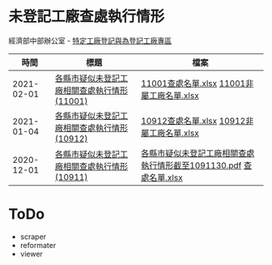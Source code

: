 # 未登記工廠查處執行情形
經濟部中部辦公室 - [特定工廠登記與為登記工廠專區](https://www.cto.moea.gov.tw/FactoryMCLA/web/information/list.php)

時間|標題|檔案
---|---|---
2021-02-01|[各縣市疑似未登記工廠相關查處執行情形(11001)](https://www.cto.moea.gov.tw/FactoryMCLA/web/information/detail.php?cid=1&id=7)|[11001查處名單.xlsx](https://www.cto.moea.gov.tw/FactoryMCLA/upload/information_upload/11001%E6%9F%A5%E8%99%95%E5%90%8D%E5%96%AE.xlsx)  [11001非屬工廠名單.xlsx](https://www.cto.moea.gov.tw/FactoryMCLA/upload/information_upload/11001%E9%9D%9E%E5%B1%AC%E5%B7%A5%E5%BB%A0%E5%90%8D%E5%96%AE.xlsx)
2021-01-04|[各縣市疑似未登記工廠相關查處執行情形(10912)](https://www.cto.moea.gov.tw/FactoryMCLA/web/information/detail.php?cid=1&id=4)|[10912查處名單.xlsx](https://www.cto.moea.gov.tw/FactoryMCLA/upload/information_upload/10912%E6%9F%A5%E8%99%95%E5%90%8D%E5%96%AE.xlsx)  [10912非屬工廠名單.xlsx](https://www.cto.moea.gov.tw/FactoryMCLA/upload/information_upload/10912%E9%9D%9E%E5%B1%AC%E5%B7%A5%E5%BB%A0%E5%90%8D%E5%96%AE.xlsx)
2020-12-01|[各縣市疑似未登記工廠相關查處執行情形(10911)](https://www.cto.moea.gov.tw/FactoryMCLA/web/information/detail.php?cid=1&id=1)|[各縣市疑似未登記工廠相關查處執行情形截至1091130.pdf](https://www.cto.moea.gov.tw/FactoryMCLA/upload/information_upload/%E5%90%84%E7%B8%A3%E5%B8%82%E7%96%91%E4%BC%BC%E6%9C%AA%E7%99%BB%E8%A8%98%E5%B7%A5%E5%BB%A0%E7%9B%B8%E9%97%9C%E6%9F%A5%E8%99%95%E5%9F%B7%E8%A1%8C%E6%83%85%E5%BD%A2%E6%88%AA%E8%87%B31091130.pdf)  [查處名單.xlsx](https://www.cto.moea.gov.tw/FactoryMCLA/upload/information_upload/%E6%9F%A5%E8%99%95%E5%90%8D%E5%96%AE.xlsx)

# ToDo
- scraper
- reformater
- viewer
